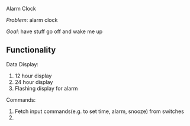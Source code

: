 Alarm Clock

*Problem*: alarm clock

*Goal*: have stuff go off and wake me up

Functionality
---------------

Data Display:

1. 12 hour display
2. 24 hour display
3. Flashing display for alarm

Commands:

1. Fetch input commands(e.g. to set time, alarm, snooze) from switches
2. 